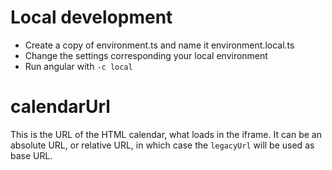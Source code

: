 # Local development

 - Create a copy of environment.ts and name it environment.local.ts
 - Change the settings corresponding your local environment
 - Run angular with `-c local`

# calendarUrl

This is the URL of the HTML calendar, what loads in the iframe. It can be an absolute URL, or relative URL, in which case the `legacyUrl` will be used as base URL.

